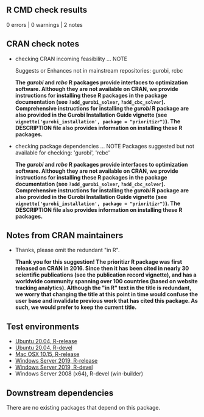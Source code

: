 ## R CMD check results

0 errors | 0 warnings | 2 notes

## CRAN check notes

* checking CRAN incoming feasibility ... NOTE

  Suggests or Enhances not in mainstream repositories:
    gurobi, rcbc

  **The _gurobi_ and _rcbc_ R packages provide interfaces to optimization software. Although they are not available on CRAN, we provide instructions for installing these R packages in the package documentation (see `?add_gurobi_solver`, `?add_cbc_solver`). Comprehensive instructions for installing the _gurobi_ R package are also provided in the Gurobi Installation Guide vignette (see `vignette('gurobi_installation', package = "prioritizr")`). The DESCRIPTION file also provides information on installing these R packages.**


* checking package dependencies ... NOTE
  Packages suggested but not available for checking: 'gurobi', 'rcbc'
  
  **The _gurobi_ and _rcbc_ R packages provide interfaces to optimization software. Although they are not available on CRAN, we provide instructions for installing these R packages in the package documentation (see `?add_gurobi_solver`, `?add_cbc_solver`). Comprehensive instructions for installing the _gurobi_ R package are also provided in the Gurobi Installation Guide vignette (see `vignette('gurobi_installation', package = "prioritizr")`). The DESCRIPTION file also provides information on installing these R packages.**
  
## Notes from CRAN maintainers

* Thanks, please omit the redundant "in R".

  **Thank you for this suggestion! The prioritizr R package was first released on CRAN in 2016. Since then it has been cited in nearly 30 scientific publications (see the publication record vignette), and has a worldwide community spanning over 100 countries (based on website tracking analytics). Although the "in R" text in the title is redundant, we worry that changing the title at this point in time would confuse the user base and invalidate previous work that has cited this package. As such, we would prefer to keep the current title.**

## Test environments

* [Ubuntu 20.04, R-release](https://github.com/prioritizr/prioritizr/actions?query=workflow%3AUbuntu)
* [Ubuntu 20.04, R-devel](https://github.com/prioritizr/prioritizr/actions?query=workflow%3AUbuntu)
* [Mac OSX 10.15, R-release](https://github.com/prioritizr/prioritizr/actions?query=workflow%3A%22Mac+OSX%22)
* [Windows Server 2019, R-release](https://github.com/prioritizr/prioritizr/actions?query=workflow%3AWindows)
* [Windows Server 2019, R-devel](https://github.com/prioritizr/prioritizr/actions?query=workflow%3AWindows)
* Windows Server 2008 (x64), R-devel (win-builder)

## Downstream dependencies

There are no existing packages that depend on this package.
